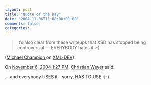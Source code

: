 ```yaml
---
layout: post
title: "Quote of the Day"
date: "2004-11-06T11:08:00+01:00"
comments: false
categories: 
---
```


<blockquote>
<p>It&#8217;s also clear from these writeups that XSD has stopped being controversial &#8212; EVERYBODY hates it :-)</p>
</blockquote>

<p>(<a href="http://weblogs.java.net/blog/mchampion/">Michael Champion </a> on <a href="http://lists.xml.org/archives/xml-dev/200410/msg00397.html">XML-DEV</a>)</p>

<section class="comments">

<div class="comment" id="comment-398">
On <a href="#comment-398" title="Permalink to this comment">November  6, 2004  1:27 PM</a>, <a href="http://weblogs.asp.net/cweyer/" title="http://weblogs.asp.net/cweyer/" rel="nofollow">Christian Weyer</a>
said:
<p>&#8230; and everybody USES it - sorry, HAS TO USE it :)</p>


</section>

